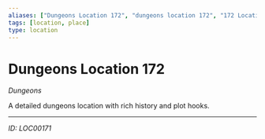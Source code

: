 ```yaml
---
aliases: ["Dungeons Location 172", "dungeons location 172", "172 Location Dungeons"]
tags: [location, place]
type: location
---
```


# Dungeons Location 172

*Dungeons*

A detailed dungeons location with rich history and plot hooks.

---
*ID: LOC00171*
